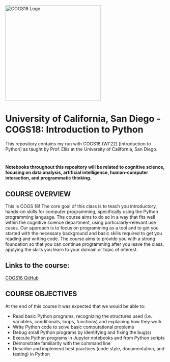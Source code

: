 <img src="https://cogs18.github.io/_static/logo.png" alt="COGS18 Logo" width="300" height="300">

# University of California, San Diego - COGS18: Introduction to Python
This repository contains my run with COGS18 (WI'22) [Introduction to Python] as taught by Prof. Ellis at the University of California, San Diego. 

# 
**Notebooks throughout this repository will be related to cognitive science, focusing on data analysis, artificial intelligence, human-computer interaction, and programmatic thinking.**

## COURSE OVERVIEW

This is COGS 18! The core goal of this class is to teach you introductory, hands-on skills for computer programming, specifically using the Python programming language. The course aims to do so in a way that fits well within the cognitive science department, using particularly-relevant use cases. Our approach is to focus on programming as a tool and to get you started with the necessary background and basic skills required to get you reading and writing code. The course aims to provide you with a strong foundation so that you can continue programming after you leave the class, applying the skills you learn to your domain or topic of interest.

## Links to the course:
[COGS18 GitHub](https://cogs18.github.io)

## COURSE OBJECTIVES

At the end of this course it was expected that we would be able to:

- Read basic Python programs, recognizing the structures used (i.e. variables, conditionals, loops, functions) and explaining how they work
- Write Python code to solve basic computational problems
- Debug small Python programs by identifying and fixing the bug(s)
- Execute Python programs in Jupyter notebooks and from Python scripts 
- Demonstrate familiarity with the command line 
- Describe and implement best practices (code style, documentation, and testing) in Python 
